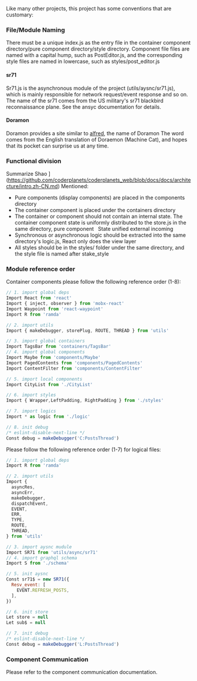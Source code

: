 Like many other projects, this project has some conventions that are customary:

### File/Module Naming

There must be a unique index.js as the entry file in the container component directory/pure component directory/style directory.
Component file files are named with a capital hump, such as PostEditor.js, and the corresponding style files are named in lowercase, such as styles/post_editor.js

#### sr71

Sr71.js is the asynchronous module of the project (utils/aysnc/sr71.js), which is mainly responsible for network request/event response and so on.
The name of the sr71 comes from the US military's sr71 blackbird reconnaissance plane. See the ansyc documentation for details.

#### Doramon

Doramon provides a site similar to [alfred](https://www.alfredapp.com/), the name of Doramon
The word comes from the English translation of Doraemon (Machine Cat), and hopes that its pocket can surprise us at any time.

### Functional division

Summarize
Shao
](https://github.com/coderplanets/coderplanets_web/blob/docs/docs/architecture/intro.zh-CN.md)
Mentioned:

- Pure components (display components) are placed in the components directory
- The container component is placed under the containers directory
- The container or component should not contain an internal state. The container component state is uniformly distributed to the store.js in the same directory, pure component
  State unified external incoming
- Synchronous or asynchronous logic should be extracted into the same directory's logic.js, React only does the view layer
- All styles should be in the styles/ folder under the same directory, and the style file is named after stake_style

### Module reference order

Container components please follow the following reference order (1-8):

```js
// 1. import global deps
Import React from 'react'
Import { inject, observer } from 'mobx-react'
Import Waypoint from 'react-waypoint'
Import R from 'ramda'

// 2. import utils
Import { makeDebugger, storePlug, ROUTE, THREAD } from 'utils'

// 3. import global containers
Import TagsBar from 'containers/TagsBar'
// 4. import global components
Import Maybe from 'components/Maybe'
Import PagedContents from 'components/PagedContents'
Import ContentFilter from 'components/ContentFilter'

// 5. import local components
Import CityList from './CityList'

// 6. import styles
Import { Wrapper,LeftPadding, RightPadding } from './styles'

// 7. import logics
Import * as logic from './logic'

// 8. init debug
/* eslint-disable-next-line */
Const debug = makeDebugger('C:PostsThread')
```

Please follow the following reference order (1-7) for logical files:

```js
// 1. import global deps
Import R from 'ramda'

// 2. import utils
Import {
  asyncRes,
  asyncErr,
  makeDebugger,
  dispatchEvent,
  EVENT,
  ERR,
  TYPE,
  ROUTE,
  THREAD,
} from 'utils'

// 3. import aysnc mudule
Import SR71 from 'utils/async/sr71'
// 4. import graphql schema
Import S from './schema'

// 5. init aysnc
Const sr71$ = new SR71({
  Resv_event: [
    EVENT.REFRESH_POSTS,
  ],
})

// 6. init store
Let store = null
Let sub$ = null

// 7. init debug
/* eslint-disable-next-line */
Const debug = makeDebugger('L:PostsThread')

```

### Component Communication

Please refer to the component communication documentation.
